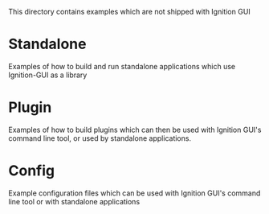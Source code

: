 This directory contains examples which are not shipped with Ignition GUI

# Standalone

Examples of how to build and run standalone applications which use
Ignition-GUI as a library

# Plugin

Examples of how to build plugins which can then be used with Ignition GUI's
command line tool, or used by standalone applications.

# Config

Example configuration files which can be used with Ignition GUI's command
line tool or with standalone applications

